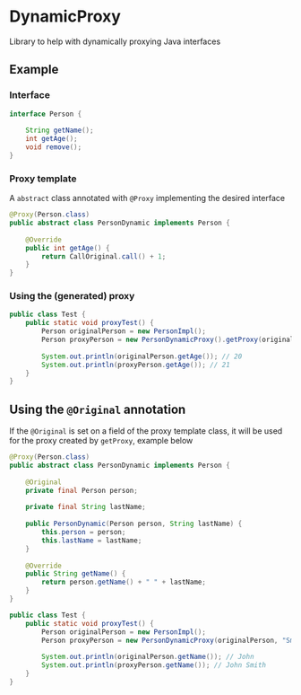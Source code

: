 # DynamicProxy

Library to help with dynamically proxying Java interfaces

## Example

### Interface
```java
interface Person {
    
    String getName();
    int getAge();
    void remove();
}
```

### Proxy template
A `abstract` class annotated with `@Proxy` implementing the desired interface 
```java
@Proxy(Person.class)
public abstract class PersonDynamic implements Person {
    
    @Override
    public int getAge() {
        return CallOriginal.call() + 1;
    }
}
```

### Using the (generated) proxy
```java
public class Test {
    public static void proxyTest() {
        Person originalPerson = new PersonImpl();
        Person proxyPerson = new PersonDynamicProxy().getProxy(originalPerson);
        
        System.out.println(originalPerson.getAge()); // 20
        System.out.println(proxyPerson.getAge()); // 21
    }
}
```

## Using the `@Original` annotation
If the `@Original` is set on a field of the proxy template class, it will be used for the proxy created by `getProxy`, example below

```java
@Proxy(Person.class)
public abstract class PersonDynamic implements Person {
    
    @Original
    private final Person person;
    
    private final String lastName;
    
    public PersonDynamic(Person person, String lastName) {
        this.person = person;
        this.lastName = lastName;
    }
    
    @Override
    public String getName() {
        return person.getName() + " " + lastName;
    }
}
```

```java
public class Test {
    public static void proxyTest() {
        Person originalPerson = new PersonImpl();
        Person proxyPerson = new PersonDynamicProxy(originalPerson, "Smith").getProxy();
        
        System.out.println(originalPerson.getName()); // John
        System.out.println(proxyPerson.getName()); // John Smith
    }
}
```
